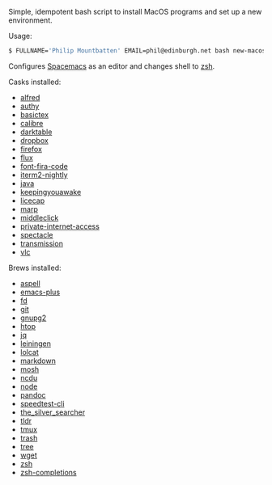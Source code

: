 Simple, idempotent bash script to install MacOS programs and set up a new environment.

Usage:

```bash
$ FULLNAME='Philip Mountbatten' EMAIL=phil@edinburgh.net bash new-macos.bash
```

Configures [Spacemacs](http://spacemacs.org/) as an editor and changes shell to [zsh](https://www.zsh.org/).

Casks installed:

- [alfred](https://www.alfredapp.com/)
- [authy](https://authy.com)
- [basictex](https://www.tug.org/mactex/morepackages.html)
- [calibre](https://calibre-ebook.com/)
- [darktable](http://www.darktable.org)
- [dropbox](https://dropbox.com)
- [firefox](https://www.mozilla.org/en-US/firefox/)
- [flux](https://justgetflux.com/)
- [font-fira-code](https://github.com/tonsky/FiraCode)
- [iterm2-nightly](http://iterm2.com/)
- [java](https://java.com/en/download/)
- [keepingyouawake](https://github.com/newmarcel/KeepingYouAwake)
- [licecap](http://www.cockos.com/licecap/)
- [marp](https://yhatt.github.io/marp/)
- [middleclick](http://rouge41.com/labs/)
- [private-internet-access](https://www.privateinternetaccess.com)
- [spectacle](https://www.spectacleapp.com/)
- [transmission](https://transmissionbt.com)
- [vlc](https://www.videolan.org/vlc/index.html)

Brews installed:

- [aspell](http://aspell.net/)
- [emacs-plus](https://github.com/d12frosted/homebrew-emacs-plus)
- [fd](https://github.com/sharkdp/fd)
- [git](https://git-scm.com/)
- [gnupg2](https://www.gnupg.org/)
- [htop](http://hisham.hm/htop/)
- [jq](https://stedolan.github.io/jq/)
- [leiningen](http://leiningen.org/)
- [lolcat](https://github.com/busyloop/lolcat)
- [markdown](http://daringfireball.net/projects/markdown/)
- [mosh](https://mosh.org/)
- [ncdu](https://dev.yorhel.nl/ncdu)
- [node](https://nodejs.org/en/)
- [pandoc](http://pandoc.org/)
- [speedtest-cli](https://github.com/sivel/speedtest-cli)
- [the_silver_searcher](https://github.com/ggreer/the_silver_searcher/)
- [tldr](http://tldr-pages.github.io/)
- [tmux](https://github.com/tmux/tmux/wiki)
- [trash](http://hasseg.org/trash/)
- [tree](http://mama.indstate.edu/users/ice/tree/)
- [wget](https://www.gnu.org/software/wget/)
- [zsh](https://www.zsh.org/)
- [zsh-completions](https://www.zsh.org/)
